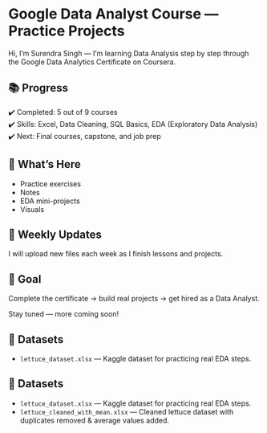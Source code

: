 # Google Data Analyst Course — Practice Projects

Hi, I’m Surendra Singh — I’m learning Data Analysis step by step through the Google Data Analytics Certificate on Coursera.

## 📚 Progress

✔️ Completed: 5 out of 9 courses  
✔️ Skills: Excel, Data Cleaning, SQL Basics, EDA (Exploratory Data Analysis)  
✔️ Next: Final courses, capstone, and job prep

## 📂 What’s Here

- Practice exercises
- Notes
- EDA mini-projects
- Visuals

## 🔄 Weekly Updates

I will upload new files each week as I finish lessons and projects.

## 🚀 Goal

Complete the certificate → build real projects → get hired as a Data Analyst.

Stay tuned — more coming soon!
## 📂 Datasets

- `lettuce_dataset.xlsx` — Kaggle dataset for practicing real EDA steps.
## 📂 Datasets

- `lettuce_dataset.xlsx` — Kaggle dataset for practicing real EDA steps.
- `lettuce_cleaned_with_mean.xlsx` — Cleaned lettuce dataset with duplicates removed & average values added.

